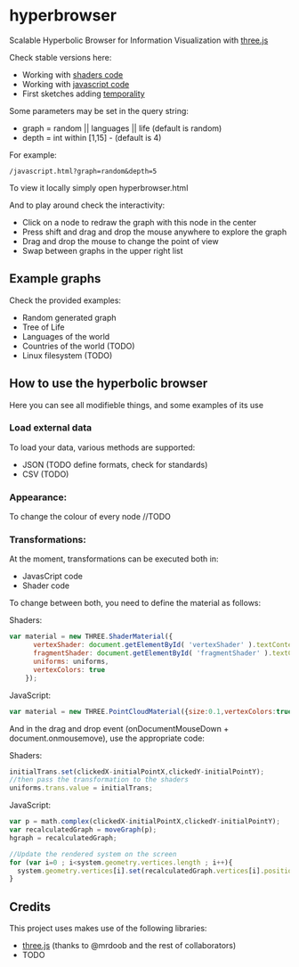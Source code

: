 hyperbrowser
============

Scalable Hyperbolic Browser for Information Visualization with [three.js](http://threejs.org/)

Check stable versions here:
* Working with [shaders code](http://hyperbrowser.herokuapp.com/shaders.html)
* Working with [javascript code](http://hyperbrowser.herokuapp.com/javascript.html)
* First sketches adding [temporality](http://hyperbrowser.herokuapp.com/temporal.html)

Some parameters may be set in the query string:
* graph = random || languages || life (default is random)
* depth = int within [1,15] - (default is 4)

For example:
```
/javascript.html?graph=random&depth=5
```
To view it locally simply open hyperbrowser.html

And to play around check the interactivity:

* Click on a node to redraw the graph with this node in the center
* Press shift and drag and drop the mouse anywhere to explore the graph
* Drag and drop the mouse to change the point of view
* Swap between graphs in the upper right list

Example graphs
------------------
Check the provided examples:

* Random generated graph
* Tree of Life
* Languages of the world
* Countries of the world (TODO)
* Linux filesystem (TODO)

How to use the hyperbolic browser
------------------
Here you can see all modifieble things, and some examples of its use

### Load external data

To load your data, various methods are supported:

* JSON (TODO define formats, check for standards)
* CSV (TODO)

### Appearance:

To change the colour of every node //TODO

### Transformations:

At the moment, transformations can be executed both in:
* JavasCript code
* Shader code

To change between both, you need to define the material as follows:

Shaders:
```js
var material = new THREE.ShaderMaterial({
      vertexShader: document.getElementById( 'vertexShader' ).textContent,
      fragmentShader: document.getElementById( 'fragmentShader' ).textContent,
      uniforms: uniforms,
      vertexColors: true
    });
```
JavaScript:
```js
var material = new THREE.PointCloudMaterial({size:0.1,vertexColors:true});
```

And in the drag and drop event (onDocumentMouseDown + document.onmousemove), use the appropriate code:

Shaders:
```js
initialTrans.set(clickedX-initialPointX,clickedY-initialPointY);
//then pass the transformation to the shaders
uniforms.trans.value = initialTrans;
```
JavaScript:
```js
var p = math.complex(clickedX-initialPointX,clickedY-initialPointY);
var recalculatedGraph = moveGraph(p);
hgraph = recalculatedGraph;

//Update the rendered system on the screen
for (var i=0 ; i<system.geometry.vertices.length ; i++){
  system.geometry.vertices[i].set(recalculatedGraph.vertices[i].position.x, recalculatedGraph.vertices[i].position.y, 0);
}
```
Credits
------------------
This project uses makes use of the following libraries:
* [three.js](http://threejs.org/) (thanks to @mrdoob and the rest of collaborators)
* TODO
